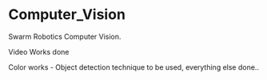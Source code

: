 # Computer_Vision
 Swarm Robotics Computer Vision.

Video Works done

Color works - Object detection technique to be used, everything else done..
